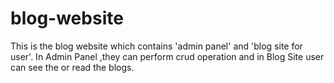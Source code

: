 # blog-website
This is the blog website which contains 'admin panel' and 'blog site for user'. In Admin Panel ,they can perform crud operation and in Blog Site user can see the or read the blogs.
